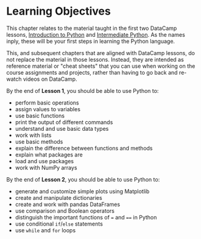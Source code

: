# Learning Objectives

This chapter relates to the material taught in the first two DataCamp lessons, [Introduction to Python](https://learn.datacamp.com/courses/intro-to-python-for-data-science) and [Intermediate Python](https://learn.datacamp.com/courses/intro-to-python-for-data-science). As the names inply, these will be your first steps in learning the Python language.

This, and subsequent chapters that are aligned with DataCamp lessons, do not replace the material in those lessons. Instead, they are intended as reference material or "cheat sheets" that you can use when working on the course assignments and projects, rather than having to go back and re-watch videos on DataCamp.

By the end of **Lesson 1**, you should be able to use Python to:
- perform basic operations
- assign values to variables
- use basic functions
- print the output of different commands
- understand and use basic data types
- work with lists
- use basic methods
- explain the difference between functions and methods
- explain what packages are
- load and use packages
- work with NumPy arrays

By the end of **Lesson 2**, you should be able to use Python to:
- generate and customize simple plots using Matplotlib
- create and manipulate dictionaries
- create and work with pandas DataFrames
- use comparison and Boolean operators
- distinguish the important functions of `=` and `==` in Python
- use conditional `if`/`else` statements
- use `while` and `for` loops
